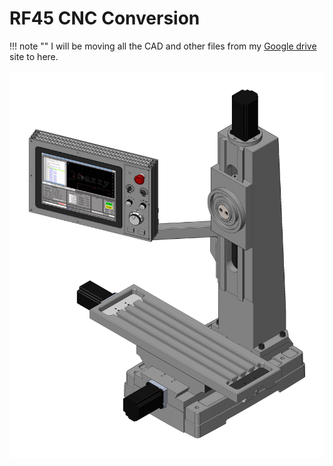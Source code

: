# RF45 CNC Conversion

!!! note ""
    I will be moving all the CAD and other files from my [Google drive][1] site to here.

![ENCO RF45 Clone Mill](/images/RF45%20Mill.png)


[1]: https://drive.google.com/open?id=0B0f9qd4rM52xaklJd1I3blZVd1k
